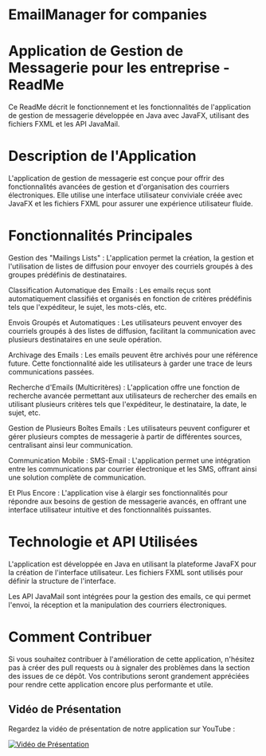 # EmailManager for companies

# Application de Gestion de Messagerie pour les entreprise - ReadMe
Ce ReadMe décrit le fonctionnement et les fonctionnalités de l'application de gestion de messagerie développée en Java avec JavaFX, utilisant des fichiers FXML et les API JavaMail.


# Description de l'Application
L'application de gestion de messagerie est conçue pour offrir des fonctionnalités avancées de gestion et d'organisation des courriers électroniques. Elle utilise une interface utilisateur conviviale créée avec JavaFX et les fichiers FXML pour assurer une expérience utilisateur fluide.

# Fonctionnalités Principales
Gestion des "Mailings Lists" : L'application permet la création, la gestion et l'utilisation de listes de diffusion pour envoyer des courriels groupés à des groupes prédéfinis de destinataires.

Classification Automatique des Emails : Les emails reçus sont automatiquement classifiés et organisés en fonction de critères prédéfinis tels que l'expéditeur, le sujet, les mots-clés, etc.

Envois Groupés et Automatiques : Les utilisateurs peuvent envoyer des courriels groupés à des listes de diffusion, facilitant la communication avec plusieurs destinataires en une seule opération.

Archivage des Emails : Les emails peuvent être archivés pour une référence future. Cette fonctionnalité aide les utilisateurs à garder une trace de leurs communications passées.

Recherche d'Emails (Multicritères) : L'application offre une fonction de recherche avancée permettant aux utilisateurs de rechercher des emails en utilisant plusieurs critères tels que l'expéditeur, le destinataire, la date, le sujet, etc.

Gestion de Plusieurs Boîtes Emails : Les utilisateurs peuvent configurer et gérer plusieurs comptes de messagerie à partir de différentes sources, centralisant ainsi leur communication.

Communication Mobile : SMS-Email : L'application permet une intégration entre les communications par courrier électronique et les SMS, offrant ainsi une solution complète de communication.

Et Plus Encore : L'application vise à élargir ses fonctionnalités pour répondre aux besoins de gestion de messagerie avancés, en offrant une interface utilisateur intuitive et des fonctionnalités puissantes.

# Technologie et API Utilisées
L'application est développée en Java en utilisant la plateforme JavaFX pour la création de l'interface utilisateur. Les fichiers FXML sont utilisés pour définir la structure de l'interface.

Les API JavaMail sont intégrées pour la gestion des emails, ce qui permet l'envoi, la réception et la manipulation des courriers électroniques.

# Comment Contribuer
Si vous souhaitez contribuer à l'amélioration de cette application, n'hésitez pas à créer des pull requests ou à signaler des problèmes dans la section des issues de ce dépôt. Vos contributions seront grandement appréciées pour rendre cette application encore plus performante et utile.
## Vidéo de Présentation

Regardez la vidéo de présentation de notre application sur YouTube :

[![Vidéo de Présentation](https://img.youtube.com/vi/b0d9E-XHy6M/0.jpg)](https://youtu.be/b0d9E-XHy6M)
